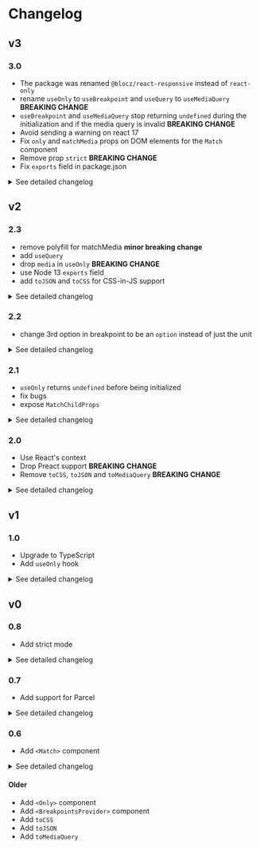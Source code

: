 # Changelog

## v3

### 3.0

- The package was renamed `@blocz/react-responsive` instead of `react-only`
- rename `useOnly` to `useBreakpoint` and `useQuery` to `useMediaQuery` **BREAKING CHANGE**
- `useBreakpoint` and `useMediaQuery` stop returning `undefined` during the initialization and if the media query is invalid **BREAKING CHANGE**
- Avoid sending a warning on react 17
- Fix `only` and `matchMedia` props on DOM elements for the `Match` component
- Remove prop `strict` **BREAKING CHANGE**
- Fix `exports` field in package.json

<details>
  <summary>See detailed changelog</summary>

### 3.0.1

- Fix `exports` field in package.json
  - use correct `lib/` folder instead of `dist/`
  - Use proper `.mjs` for node

#### 3.0.0

- The package was renamed `@blocz/react-responsive` instead of `react-only`
- rename `useOnly` to `useBreakpoint` and `useQuery` to `useMediaQuery` **BREAKING CHANGE**
  - Those were renamed for 2 reasons:
    1. `useOnly` isn’t really explicit
    2. `useQuery` can be confused with react-query’s or apollo’s useQuery hooks
- `useBreakpoint` and `useMediaQuery` stop returning `undefined` during the initialization and if the media query is invalid. Instead it will directly use the correct value, and if the media query is invalid, it’ll return `false`. **BREAKING CHANGE**
- Bump peerDependencies to allow for react 17
- Drop support for node 10
- Remove prop `strict`: **BREAKING CHANGE**
  - This feature was initially introduced to avoid collision between `mdUp` and `smDown` for instance. But since we avoid the overlapping of breakpoints in the v1.0.1 and as this is customizable, this prop doesn't make sense anymore.
  - This prop relied on `calc(% + 1px)` and `calc(% - 1px)` which has 2 issues:
    - difficult to be compatible with SSR as for instance css-mediaquery crashes when we use `calc()` (see [issue](https://github.com/ericf/css-mediaquery/issues/19)),
    - `1px` is really arbitrary and not customizable so anyway if someone wanted to change that, they had to use custom breakpoints.
- Fix `only` and `matchMedia` props on DOM elements for the `Match` component
  - Inject `MatchChildProps` in `HTMLAttributes` from the global namespace `React`

#### 3.0.0.beta.2

- The package was renamed `@blocz/react-responsive` instead of `react-only`
- Fix `only` and `matchMedia` props on DOM elements for the `Match` component

#### 3.0.0.beta.1

- Remove prop `strict`

#### 3.0.0.beta.0

- rename `useOnly` to `useBreakpoint` and `useQuery` to `useMediaQuery` **BREAKING CHANGE**
  - Those were renamed for 2 reasons:
    1. `useOnly` isn’t really explicit
    2. `useQuery` can be confused with react-query’s or apollo’s useQuery hooks
- `useBreakpoint` and `useMediaQuery` stop returning `undefined` during the initialization and if the media query is invalid. Instead it will directly use the correct value, and if the media query is invalid, it’ll return `false`. **BREAKING CHANGE**
- Bump peerDependencies to allow for react 17
- Drop support for node 10

</details>

## v2

### 2.3

- remove polyfill for matchMedia **minor breaking change**
- add `useQuery`
- drop `media` in `useOnly` **BREAKING CHANGE**
- use Node 13 `exports` field
- add `toJSON` and `toCSS` for CSS-in-JS support

<details>
  <summary>See detailed changelog</summary>

#### 2.3.3

- remove wrong dependency on `emotion`

#### 2.3.2

- add `toJSON` and `toCSS` for CSS-in-JS support

#### 2.3.1

- Use Node 13 conditional exports: https://nodejs.org/api/esm.html#esm_conditional_exports

#### 2.3.0

- remove polyfill for matchMedia (it should be define by the users) **minor breaking change**
- add new hook `useQuery` and use it internally in `Only` for the prop `matchMedia`
- drop `query` in `useOnly` **BREAKING CHANGE**
  - as there is a new hook `useQuery` that deals with media queries, the 2nd argument of `useOnly` was redundant
  - new signature:
    - before: `useOnly = (on?: string, media?: string, strict?: boolean) => boolean | undefined`
    - after: `useOnly = (on?: string, strict?: boolean) => boolean | undefined`
  - as `on` and `media` were join with a `or`, you can still mimic the previous behavior by doing:
    - before:
      ```js
      const isVisible = useOnly(on, media, strict);
      ```
    - after:
      ```js
      const a = useOnly(on, strict);
      const b = useQuery(media);
      const isVisible = a || b;
      ```

</details>

### 2.2

- change 3rd option in breakpoint to be an `option` instead of just the unit

<details>
  <summary>See detailed changelog</summary>

#### 2.2.0

- the 3rd option of every breakpoint is instead of a unit string, a string representing the unit or an object with two keys:
  - `unit` as before (`"px", "em", ...`)
  - `direction` `"width"` or `"height"`

</details>

### 2.1

- `useOnly` returns `undefined` before being initialized
- fix bugs
- expose `MatchChildProps`

<details>
  <summary>See detailed changelog</summary>

#### 2.1.4

- expose `MatchChildProps`

#### 2.1.3

- re-use `useLayoutEffect` to reduce delay between initialization and true values

#### 2.1.2

- fix non-valid breakpoints

#### 2.1.1

- avoid crashing when `window` is not defined

#### 2.1.0

- `useOnly` returns `undefined` before being initialized (no changes in `Only` and `Match`) **minor breaking change**

</details>

### 2.0

- Use React's context
- Drop Preact support **BREAKING CHANGE**
- Remove `toCSS`, `toJSON` and `toMediaQuery` **BREAKING CHANGE**

<details>
  <summary>See detailed changelog</summary>

#### 2.0.1

- revert back to `addListener` instead of `addEventListener` on `matchMedia` for better browser supports

#### 2.0.0

- Remove Preact support (won't be an issue with Preact 10) **BREAKING CHANGE**
- Use and expose `BreakpointsContext` instead of a class to store breakpoints
- Remove `toCSS`, `toJSON` and `toMediaQuery` **BREAKING CHANGE**
- Stop debouncing `isShown` because as it's a boolean, React isn't re-rendering if the same value is re-set
- `Only` accepts other props when the prop `as` is used **type fix**

<details>
  <summary>Betas</summary>

#### 2.0.0-beta-2

- Use `useEffect` in `useOnly`
- Stop debouncing `isShown` because as it's a boolean, React isn't re-rendering if the same value is re-set

#### 2.0.0-beta-1

- Use `useLayoutEffect` in `useOnly` to reduce the delay before changing the DOM
- Remove `toCSS`, `toJSON` and `toMediaQuery` **BREAKING CHANGE**

#### 2.0.0-beta

- Remove Preact support (won't be an issue with Preact X) **BREAKING CHANGE**
- Use and expose `BreakpointsContext` instead of a class to store breakpoints
- Change API of `toCSS`, `toJSON` and `toMediaQuery` (need to provide the breakpoints) **BREAKING CHANGE**

</details>

</details>

## v1

### 1.0

- Upgrade to TypeScript
- Add `useOnly` hook

<details>
  <summary>See detailed changelog</summary>

#### 1.0.3

- Create and expose a union type `Units` instead of an enum for the available css units

#### 1.0.2

- Change npmignore and change README

#### 1.0.1

- Avoid overlapping breakpoints in defaults **BREAKING CHANGE**

#### 1.0.0

- Add `useOnly` hook
- Change internals to use `useOnly`
- Upgrade to TypeScript

</details>

## v0

### 0.8

- Add strict mode

<details>
  <summary>See detailed changelog</summary>

#### 0.8.3

- Support for matchMedia on node
- Change tests for strict mode

#### 0.8.0

- Add strict mode

</details>

### 0.7

- Add support for Parcel

<details>
  <summary>See detailed changelog</summary>

#### 0.7.3

- Add prop `as` in `<Match>`

#### 0.7.2

- Add support for Fragments (when the prop `as` isn't set on `<Only>`) for Preact

#### 0.7.1

- Change build system
- Add support for `<Match>` for Parcel

#### 0.7.0

- Add support for Parcel

</details>

### 0.6

- Add `<Match>` component

<details>
  <summary>See detailed changelog</summary>

#### 0.6.7

- Fix bug when `null` was a child of `<Match>`

#### 0.6.6

- Fix in README `toCSS`, `toJSON`
- Add badges in README

#### 0.6.5

- Add `<Match>` component

</details>

#### Older

- Add `<Only>` component
- Add `<BreakpointsProvider>` component
- Add `toCSS`
- Add `toJSON`
- Add `toMediaQuery`
